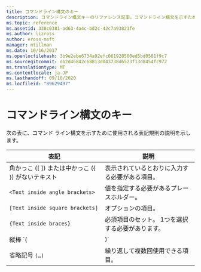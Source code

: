 ```yaml
---
title: コマンドライン構文のキー
description: コマンドライン構文キーのリファレンス記事。コマンドライン構文を示すために使用される表記法について説明します。
ms.topic: reference
ms.assetid: 338c0381-ad63-4a4c-bd2c-42c7a93821fe
ms.author: lizross
author: eross-msft
manager: mtillman
ms.date: 10/16/2017
ms.openlocfilehash: 3b9e2ebe6734a92efc061928500ed5bd0581f9c7
ms.sourcegitcommit: db2d46842c68813d043738d6523f13d8454fc972
ms.translationtype: MT
ms.contentlocale: ja-JP
ms.lasthandoff: 09/10/2020
ms.locfileid: "89629497"
---
```

# <a name="command-line-syntax-key"></a>コマンドライン構文のキー

次の表に、コマンド ライン構文を示すために使用される表記規則の説明を示します。

| 表記 | 説明 |
| -------- | ----------- |
| 角かっこ ([ ]) または中かっこ ({ }) がないテキスト | 表示されているとおりに入力する必要がある項目。 |
| `<Text inside angle brackets>` | 値を指定する必要があるプレースホルダー。 |
| `[Text inside square brackets]` | オプションの項目。 |
| `{Text inside braces}` | 必須項目のセット。 1つを選択する必要があります。 |
| 縦棒 `(|)`| 相互に排他的な項目の区切り記号。 1つを選択する必要があります。 |
| 省略記号 `(…)` | 繰り返して複数回使用できる項目。 |
